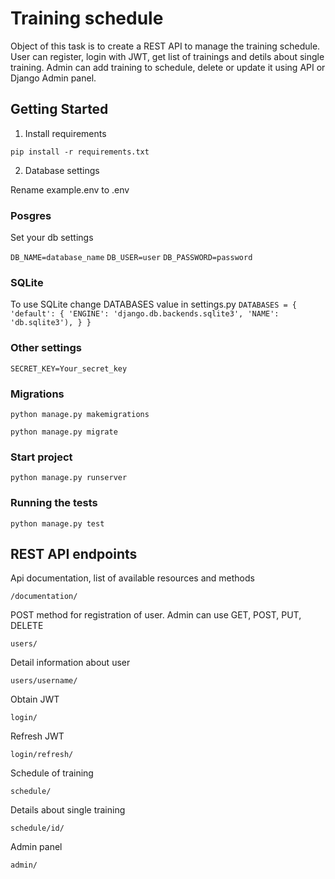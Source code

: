 # Training schedule


Object of this task is to create a REST API to manage the training schedule.
User can register, login with JWT, get list of trainings and detils about single training.
Admin can add training to schedule, delete or update it using API or Django Admin panel.

## Getting Started
1. Install requirements

`pip install -r requirements.txt`

2. Database settings

Rename example.env to .env
### Posgres
Set your db settings

`DB_NAME=database_name`
`DB_USER=user`
`DB_PASSWORD=password`

### SQLite
To use SQLite change DATABASES value in settings.py
`DATABASES = {
    'default': {
        'ENGINE': 'django.db.backends.sqlite3',
        'NAME': 'db.sqlite3'),
    }
}`

### Other settings
`SECRET_KEY=Your_secret_key`

### Migrations
`python manage.py makemigrations`

`python manage.py migrate`

### Start project

`python manage.py runserver`

### Running the tests
`python manage.py test`

## REST API endpoints
Api documentation, list of available resources and methods

`/documentation/`

POST method for registration of user. Admin can use GET, POST, PUT, DELETE

`users/`

Detail information about user

`users/username/`

Obtain JWT

`login/`

Refresh JWT

`login/refresh/`

Schedule of training

`schedule/`

Details about single training

`schedule/id/`

Admin panel

`admin/`
